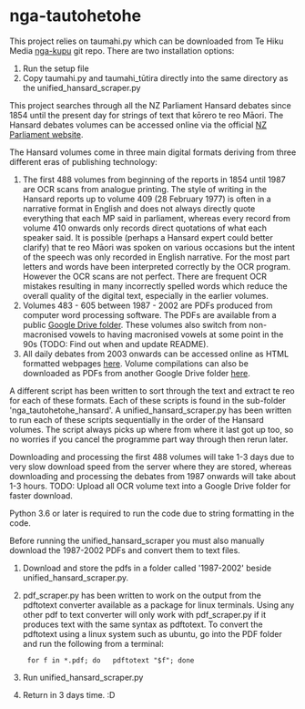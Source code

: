 # nga-tautohetohe

This project relies on taumahi.py which can be downloaded from Te Hiku Media [nga-kupu](https://github.com/TeHikuMedia/nga-kupu) git repo.
There are two installation options:
1. Run the setup file
2. Copy taumahi.py and taumahi_tūtira directly into the same directory as the unified_hansard_scraper.py

This project searches through all the NZ Parliament Hansard debates since 1854 until the present day for strings of text that kōrero te reo Māori.
The Hansard debates volumes can be accessed online via the official [NZ Parliament website](https://www.parliament.nz/en/pb/hansard-debates/historical-hansard/).

The Hansard volumes come in three main digital formats deriving from three different eras of publishing technology:
1. The first 488 volumes from beginning of the reports in 1854 until 1987 are OCR scans from analogue printing.
The style of writing in the Hansard reports up to volume 409 (28 February 1977) is often in a narrative format in English and does not always directly quote everything that each MP said in parliament, whereas every record from volume 410 onwards only records direct quotations of what each speaker said. It is possible (perhaps a Hansard expert could better clarify) that te reo Māori was spoken on various occasions but the intent of the speech was only recorded in English narrative.
For the most part letters and words have been interpreted correctly by the OCR program.
However the OCR scans are not perfect.
There are frequent OCR mistakes resulting in many incorrectly spelled words which reduce the overall quality of the digital text, especially in the earlier volumes. 
2. Volumes 483 - 605 between 1987 - 2002 are PDFs produced from computer word processing software.
The PDFs are available from a public [Google Drive folder](https://drive.google.com/drive/folders/0B1Iwfzv-Mt3CRGZkMWNf).
These volumes also switch from non-macronised vowels to having macronised vowels at some point in the 90s (TODO: Find out when and update README).
3. All daily debates from 2003 onwards can be accessed online as HTML formatted webpages [here](https://www.parliament.nz/en/pb/hansard-debates/rhr/). Volume compilations can also be downloaded as PDFs from another Google Drive folder [here](https://drive.google.com/drive/folders/0B1Iwfzv-Mt3CWWN5ZVEyQVYyNWM).

A different script has been written to sort through the text and extract te reo for each of these formats.
Each of these scripts is found in the sub-folder 'nga_tautohetohe_hansard'.
A unified_hansard_scraper.py has been written to run each of these scripts sequentially in the order of the Hansard volumes.
The script always picks up where from where it last got up too, so no worries if you cancel the programme part way through then rerun later.

Downloading and processing the first 488 volumes will take 1-3 days due to very slow download speed from the server where they are stored, whereas downloading and processing the debates from 1987 onwards will take about 1-3 hours.
TODO: Upload all OCR volume text into a Google Drive folder for faster download. 

Python 3.6 or later is required to run the code due to string formatting in the code.

Before running the unified_hansard_scraper you must also manually download the 1987-2002 PDFs and convert them to text files.
1. Download and store the pdfs in a folder called '1987-2002' beside unified_hansard_scraper.py.
2. pdf_scraper.py has been written to work on the output from the pdftotext converter available as a package for linux terminals.
Using any other pdf to text converter will only work with pdf_scraper.py
if it produces text with the same syntax as pdftotext.
To convert the pdftotext using a linux system such as ubuntu, go into the PDF folder and run the following from a terminal:

        for f in *.pdf; do   pdftotext "$f"; done
3. Run unified_hansard_scraper.py
4. Return in 3 days time. :D